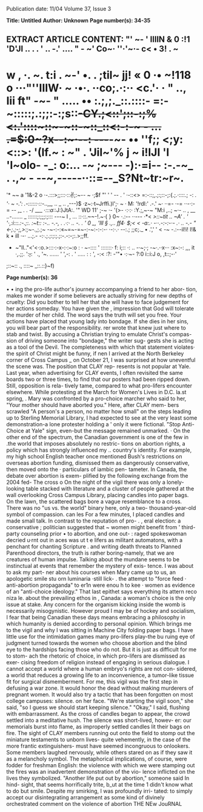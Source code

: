 Publication date: 11/04
Volume 37, Issue 3

**Title: Untitled**
**Author: Unknown**
**Page number(s): 34-35**

EXTRACT ARTICLE CONTENT:
"' 
~-
' 
llllN 
& 0 
:!1 'D'JI 
.. 
. . ' 
.. -.' .... " -
~' Co~· 
''·'~·-
c< 
• 3! 
. 
~ 
-
w 
, 
·. 
~. 
t:i 
. ~-' •. 
. ;til~ 
jj! 
« 
0 
·• ~!118 
o 
···"''IIIW· ~ 
·•·. 
··co;.·:·· <c.'· 
· " 
.., 
Iii ft" 
-~-
" 
..... •• 
:.;,;._::.::::-
=:-~:::::;.:;;:-:;s::~~-CY.;<::';::-:;%<:.'::::~::~-~::-~::_::<:-:-~ -
... 
.=$:0~?x--:~·--: 
---~~-~-
•• ''f;; <;y:<::>: '(If.~ : ~" . 'Jil~'% j ~ 
i!lJI 
'l 
'l~olo- -_: 
o:... 
-~ 
;~--- -):·=i--
:-.-~_ . 
.,~ - --~,-----··::=_-_-_S?Nt~tr:~r~. 
= 
'* 
~~ 
a '1&-2 o 
·-.:::>;;:::·:::v:;:~-- ~ ·;$f 
"' ' 
' --
. ' ·-::<> =:-::;,.;:;::-;:{.;.·::::.; 
-: 
_. '· 
~ -.'\: .-::::::·::-_..,_, .. _ 
.. ,---)$ 
·z~:·t~Jrffi.)l';· ~ · 
M: 
'!rdl:' .-.' 
~· 
··=- ·-= 
··-·:-= --
,_ . . -/ 
___ ·_:::a_::J:}JtA:. 
'" 
WD 
11' 
;-~ ·- '(>-
·:·:· :Y.;,~-~ 
"M:i 
,..; 
~·-
.. , __ ._._-....... 
_ ::::::;:;;;:;::: ---~ 
l 
, ... ::·::.~~-!.~·{ 
} 
0~ 
·.:-- ··--- ·*< 
_>::~tit .. 
~A' 
. ' '·,:i:::.:-.;:. :~t:: :-.. -.-, 
. .·:· .. -. . ' 
0 _, 
'Ill 
§ 
.,.. 
ff4· $;< < 
-a:.· 
-··.-:-:-·-
.· .. -.-
"<-;.;-;,>:;~-.,_;.;~ 
-~-:-:«~=~-=~-:-~:-:-:-· ·-:·.· 
--:.; 
;;c;._ • .',' ' 
< 
-~ -.:--il!i! 
l!& 
k 
• 
ill 
·-· ._._.;.-
-:·.;.;:;:;.;:-.-:-;:.>;;ff. 
- ~"ll.."<'<·:o.>:::·:-x-:·:~:o : · 
~-:::: 
' :::::::· 
f: 
i;:: 
·: .. 
-·~;·; 
-~·.··x··· 
:x~:-: ,,, it 
·,.;;. 
':~~;~~: 
' ., 
'~. 
...... 
' ',-: . ' ..... : : ', -:< 
:?: 
-'"• 
·:·~-
?:0 
i::i:J 
o, 
,t::;-·' 

;::~:: 
., 
::::~ 
_::.::}~f)


**Page number(s): 36**

• • 
ing the pro-life author's journey accompanying a friend to her abor-
tion, makes me wonder if some believers are actually striving for 
new depths of cruelty: Did you bother to tell her that she will have 
to face judgement for her actions someday. You have given the 
, impression that God will tolerate the murder of her child. The word 
says the truth will set you free. Your actions have placed that young 
lady into bondage. If she dies in her sins, you will bear part of the 
responsibility. 
rer wrote that knew just where to stab and twist. By 
accusing a Christian trying to emulate Christ's compas-
sion of driving someone into "bondage," the writer sug-
gests she is acting as a tool of the Devil. The completeness with 
which that statement violates· the spirit of Christ might be funny, if 
nen I arrived at the North Berkeley corner of Cross 
Campus _ on October 21, I was surprised at how 
uneventful the scene was. The position that CLAY rep-
resents is not popular at Yale. Last year, when advertising for CLAY 
events, I often revisited the same boards two or three times, to find 
that our posters had been ripped down. Still, opposition is rela-
tively tame, compared to what pro-lifers encounter elsewhere. While 
protesting at the March for Women's Lives in D.C. la.st spring, 
. Mary was confronted by a pro-choice marcher who said to her, 
"Your mother should have aborted you." Here, after CLAY mem-
bers scrawled "A person's a person, no matter how small" on the 
steps leading up to Sterling Memorial Library, I had expected to see 
at the very least some demonstration-a lone protester holding a 
' only it were fictional. 
"Stop Anti-Choice at Yale" sign, even-but the message remained 
unmarked. · 
On the other end of the spectrum, the Canadian government 
is one of the few in .the world that imposes absolutely no restric-
tions on abortion rights, a policy which has strongly influenced my 
.. country's identity. For example, my high school English teacher 
once mentioned Bush's restrictions on overseas abortion funding, 
dismissed them as dangerously conservative, then moved onto the 
· particulars of iambic pen-
tameter. In Canada, 
the 
debate over abortion is exem-
plified by the following 
exchange from the 2004 fed-
The 
cross o 
On the night of the vigil there was only a lonely-looking table 
stacked with literature and a cluster of people gathered at the wall 
overlooking Cross Campus Library, placing candles into paper 
bags. On the lawn, the scattered bags bore a vague resemblance to 
a cross. There was no "us vs. the world" binary here, only a two-
thousand-year-old symbol of compassion. 
can les 
For a few minutes, I placed 
candles and made small talk. In 
contrast to the reputation of pro-
. , eral election: a conservative 
; politician 
suggested 
that 
~ women might benefit from 
' third-party counseling prior 
• to abortion, and one out-
: raged spokeswoman decried 
u·rnt out in 
aces 
was 
ut t e 
lifers as militant automatons, with 
a penchant for chanting Scripture . 
and writing death threats to 
Planned Parenthood directors, the 
truth is rather boring-namely, that 
we are creatures of human impulse. 
Talking about the mundane seems 
to be instinctual at events that 
remember the mystery of exis-
tence. I was about to ask my part-
ner about his courses when Mary 
came up to us, an apologetic smile 
stu 
orn luminaria ·still lick-
. the attempt to "force feed 
· anti-abortion propaganda" to 
er1n 
were enou h to kee 
· women as evidence of an 
"anti-choice ideology." That 
last epithet says everything 
its attern reco niza le. 
about the prevailing ethos in 
, Canada: a woman's choice is 
the only issue at stake. Any 
concern for the organism kicking inside the womb is necessarily 
misogynistic. However proud I may be of hockey and socialism, I 
fear that being Canadian these days means embracing a philosophy 
in which humanity is denied according to personal opinion. 
Which brings me to the vigil and why I was sitting in Machine 
City folding paper bags. I have little use for the intimidation games 
many pro-lifers play-the bu ruing eye of judgment turned towards 
the women who choose abortion and the blind eye to the hardships 
facing those who do not. But it is just as difficult for me to stom-
ach the rhetoric of choice, in which pro-lifers are dismissed as exer-
cising freedom of religion instead of engaging in serious dialogue. I 
cannot accept a world where a human embryo's rights are not con-
sidered, a world that reduces a growing life to an inconvenience, a 
tumor-like tissue fit for surgical dismemberment. For me, this vigil 
was the first step in defusing a war zone. It would honor the dead 
without making murderers of pregnant women. It would also try a 
tactic that has been forgotten on most college campuses: silence. 
on her face. 
"We're starting the 
vigil soon," she said, "so I guess we 
should start keeping silence." 
"Okay," I said, flushing with 
embarrassment. As the cross of candles began to appear, the crowd 
settled into a meditative hush. The silence was short-lived, howev-
er: our memorials burst into flame, as improperly settled candles lit 
their bags on fire. The sight of CLAY members running out onto 
the field to stomp out the miniature testaments to unborn lives-
quite vehemently, in the case of the more frantic extinguishers-
must have seemed incongruous to onlookers. 
Some members 
laughed nervously, while others stared on as if they saw it as a 
melancholy symbol. The metaphorical implications, of course, 
were fodder for freshman English: the violence with which we were 
stamping out the fires was an inadvertent demonstration of the vio-
lence inflicted on the lives they symbolized. 
"Another life put out by abortion," someone said In hind-
sight, that seems horrifically trite, b_ut at the time 1 didn't know 
what to do but smile. Despite my smirking, I was profoundly irri-
tated: to simply accept our disintegrating arrangement as some kind 
of divinely orchestrated comment on the violence of abortion 
THE NEw JouRNAL